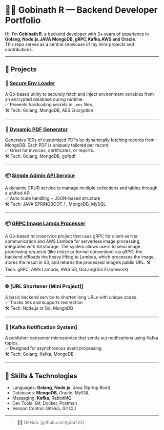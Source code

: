 # 👨‍💻 Gobinath R — Backend Developer Portfolio

Hi, I’m **Gobinath R**, a backend developer with 3+ years of experience in **Golang, Node.js,JAVA MongoDB, gRPC,Kafka,AWS and Oracle**.  
This repo serves as a central showcase of my mini-projects and contributions.

---

## 📁 Projects

### 🔐 [Secure Env Loader](https://github.com/gobi722/secure-env-loader)
A Go-based utility to securely fetch and inject environment variables from an encrypted database during runtime.  
✅ Prevents hardcoding secrets in `.env` files.  
🛠 Tech: Golang, MongoDB, AES Encryption

---

### 📄 [Dynamic PDF Generator](https://github.com/gobi722/dynamic-pdf-generator)
Generates 100s of customized PDFs by dynamically fetching records from MongoDB. Each PDF is uniquely tailored per record.  
✅ Great for invoices, certificates, or reports.  
🛠 Tech: Golang, MongoDB, gofpdf

---

### 📦 [Simple Admin API Service](https://github.com/gobi722/Spring-Boot) 
A dynamic CRUD service to manage multiple collections and tables through a unified API.  
✅ Auto route handling + JSON-based structure  
🛠 Tech: JAVA SPRINGBOOT / , MongoDB, MySQL

---
### 📦 [GRPC Image Lamda Processer](https://github.com/gobi722/grpc-lambda-image-processor) 
A Go-based microservice project that uses gRPC for client-server communication and AWS Lambda for serverless image processing, integrated with S3 storage.
The system allows users to send image processing requests (like resize or format conversion) via gRPC; the backend offloads the heavy lifting to Lambda, which processes the image, stores the result in S3, and returns the processed image’s public URL.
🛠 Tech: gRPC, AWS Lambda, AWS S3, GoLang(Gin Framework)

---
### 🌐 [URL Shortener (Mini Project)]
A basic backend service to shorten long URLs with unique codes.  
✅ Tracks hits and supports redirection  
🛠 Tech: Node.js or Go, MongoDB

---

### 📨 [Kafka Notification System]
A publisher-consumer microservice that sends out notifications using Kafka topics.  
✅ Designed for asynchronous event processing  
🛠 Tech: Golang, Kafka, MongoDB

---

## 🧠 Skills & Technologies

- Languages: **Golang**, **Node.js**, Java (Spring Boot)
- Databases: **MongoDB**, Oracle, MySQL
- Messaging: **Kafka**, RabbitMQ
- Dev Tools: Git, Docker, Postman
- Version Control: GitHub, Git CLI

---
> 🧑‍💻 GitHub: [github.com/gobi722]
